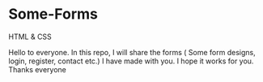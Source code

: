 # Some-Forms

HTML & CSS

Hello to everyone. In this repo, I will share the forms ( Some form designs, login, register, contact etc.) I have made with you. I hope it works for you. Thanks everyone
